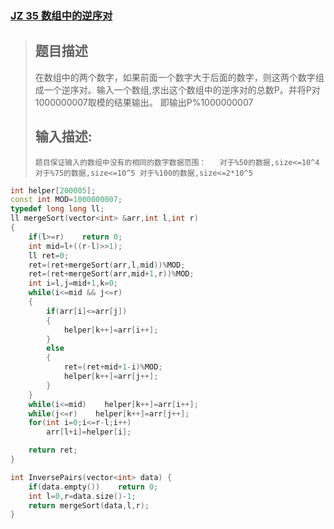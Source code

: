 ### [JZ 35 数组中的逆序对](https://www.nowcoder.com/practice/96bd6684e04a44eb80e6a68efc0ec6c5?tpId=13&&tqId=11188&rp=1&ru=/ta/coding-interviews&qru=/ta/coding-interviews/question-ranking)

> ## 题目描述
>
> 在数组中的两个数字，如果前面一个数字大于后面的数字，则这两个数字组成一个逆序对。输入一个数组,求出这个数组中的逆序对的总数P。并将P对1000000007取模的结果输出。 即输出P%1000000007
>
> ## 输入描述:
>
> ```题目描述
> 题目保证输入的数组中没有的相同的数字数据范围：	对于%50的数据,size<=10^4	对于%75的数据,size<=10^5	对于%100的数据,size<=2*10^5
> ```

```cpp
int helper[200005];
const int MOD=1000000007;
typedef long long ll;
ll mergeSort(vector<int> &arr,int l,int r)
{
    if(l>=r)    return 0;
    int mid=l+((r-l)>>1);
    ll ret=0;
    ret=(ret+mergeSort(arr,l,mid))%MOD;
    ret=(ret+mergeSort(arr,mid+1,r))%MOD;
    int i=l,j=mid+1,k=0;
    while(i<=mid && j<=r)
    {
        if(arr[i]<=arr[j])
        {
            helper[k++]=arr[i++];
        }
        else
        {
            ret=(ret+mid+1-i)%MOD;
            helper[k++]=arr[j++];
        }
    }
    while(i<=mid)    helper[k++]=arr[i++];
    while(j<=r)    helper[k++]=arr[j++];
    for(int i=0;i<=r-l;i++)
        arr[l+i]=helper[i];

    return ret;
}

int InversePairs(vector<int> data) {
    if(data.empty())    return 0;
    int l=0,r=data.size()-1;
    return mergeSort(data,l,r);
}
```


